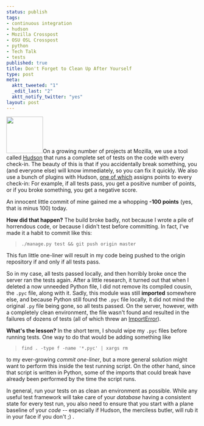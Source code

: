 ```yaml
--- 
status: publish
tags: 
- continuous integration
- hudson
- Mozilla Crosspost
- OSU OSL Crosspost
- python
- Tech Talk
- tests
published: true
title: Don't Forget to Clean Up After Yourself
type: post
meta: 
  aktt_tweeted: "1"
  _edit_last: "2"
  aktt_notify_twitter: "yes"
layout: post
---
```

<img src="http://fredericiana.com/wp-content/uploads/2010/03/hudson-butler.png" alt="" title="The Hudson Butler." width="96" height="96" class="alignright size-full wp-image-2680" />On a growing number of projects at Mozilla, we use a tool called <a href="http://hudson-ci.org/">Hudson</a> that runs a complete set of tests on the code with every check-in. The beauty of this is that if you accidentally break something, you (and everyone else) will know immediately, so you can fix it quickly. We also use a bunch of plugins with Hudson, <a href="http://wiki.hudson-ci.org/display/HUDSON/The+Continuous+Integration+Game+plugin">one of which</a> assigns points to every check-in: For example, if all tests pass, you get a positive number of points, or if you broke something, you get a negative score.

An innocent little commit of mine gained me a whopping <strong>-100 points</strong> (yes, that is minus 100) today.

<strong>How did that happen?</strong> The build broke badly, not because I wrote a pile of horrendous code, or because I didn't test before committing. In fact, I've made it a habit to commit like this:

<blockquote><code>./manage.py test && git push origin master</code></blockquote>

This fun little one-liner will result in my code being pushed to the origin repository if and only if all tests pass.

So in my case, all tests passed locally, and then horribly broke once the server ran the tests again. After a little research, it turned out that when I deleted a now unneeded Python file, I did not remove its compiled cousin, the <code>.pyc</code> file, along with it. Sadly, this module was still <strong>imported</strong> somewhere else, and because Python still found the <code>.pyc</code> file locally, it did not mind the original <code>.py</code> file being gone, so all tests passed. On the server, however, with a completely clean environment, the file wasn't found and resulted in the failures of dozens of tests (all of which threw an <a href="http://docs.python.org/library/exceptions.html#exceptions.ImportError">ImportError</a>).

<strong>What's the lesson?</strong> In the short term, I should wipe my <code>.pyc</code> files before running tests. One way to do that would be adding something like

<blockquote><code>find . -type f -name '*.pyc' | xargs rm</code></blockquote>

to my ever-growing <em>commit one-liner</em>, but a more general solution might want to perform this inside the test running script. On the other hand, since that script is written in Python, some of the imports that could break have already been performed by the time the script runs.

In general, run your tests on as clean an environment as possible. While any useful test framework will take care of your <em>database</em> having a consistent state for every test run, you also need to ensure that you start with a plane baseline of your <em>code</em> -- especially if Hudson, the merciless butler, will rub it in your face if you don't ;) .
